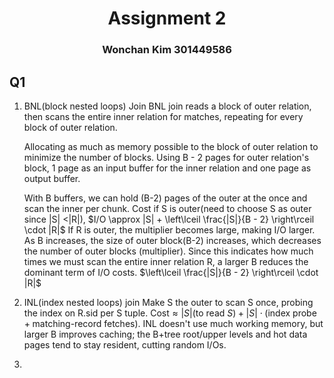 <div><center><h1>Assignment 2</h1></center></div>
<div><center><h3>Wonchan Kim 301449586</h2></center></div>


## Q1
1. BNL(block nested loops) Join
   BNL join reads a block of outer relation, then scans the entire inner relation for matches, repeating for every block of outer relation. 
   
   Allocating as much as memory possible to the block of outer relation to minimize the number of blocks. Using B - 2 pages for outer relation's block, 1 page as an input buffer for the inner relation and one page as output buffer. 
   
   With B buffers, we can hold (B-2) pages of the outer at the once and scan the inner per chunk. 
   Cost if S is outer(need to choose S as outer since |S| <|R|), 
   $I/O \approx |S| + \left\lceil \frac{|S|}{B - 2} \right\rceil \cdot |R|$
   If R is outer, the multiplier becomes large, making I/O larger. 
   As B increases, the size of outer block(B-2) increases, which decreases the number of outer blocks (multiplier). Since this indicates how much times we must scan the entire inner relation R, a larger B reduces the dominant term of I/O costs. 
   $\left\lceil \frac{|S|}{B - 2} \right\rceil \cdot |R|$
1.  INL(index nested loops) join
   Make S the outer to scan S once, probing the index on R.sid per S tuple. 
   $\text{Cost} \approx |S| (\text{to read } S) + |S| \cdot (\text{index probe} + \text{matching-record fetches})$.
   INL doesn't use much working memory, but larger B improves caching; the B+tree root/upper levels and hot data pages tend to stay resident, cutting random I/Os.
   
   
2. 